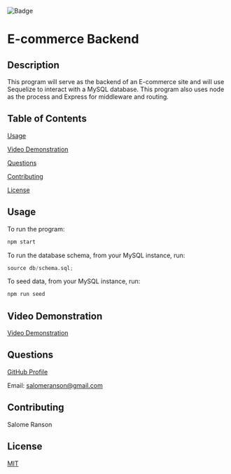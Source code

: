 ![Badge](https://badgen.net/badge/license/MIT/blue)

# E-commerce Backend

## Description

This program will serve as the backend of an E-commerce site and will use Sequelize to interact with a MySQL database. This program also uses node as the process and Express for middleware and routing.

## Table of Contents

[Usage](https://github.com/sranson/e-commerce-backend#Usage)

[Video Demonstration](https://github.com/sranson/e-commerce-backend#Video-Demonstration)

[Questions](https://github.com/sranson/e-commerce-backend#Questions)

[Contributing](https://github.com/sranson/e-commerce-backend#Contributing)

[License](https://github.com/sranson/e-commerce-backend#License)

## Usage

To run the program:

```python
npm start
```

To run the database schema, from your MySQL instance, run:

```python
source db/schema.sql;
```

To seed data, from your MySQL instance, run:

```python
npm run seed
```

## Video Demonstration

[Video Demonstration](https://www.youtube.com/watch?v=dHcbi94hGYs)

## Questions

[GitHub Profile](https://github.com/sranson)

Email: salomeranson@gmail.com

## Contributing

Salome Ranson

## License

[MIT](https://choosealicense.com/licenses/mit/)
